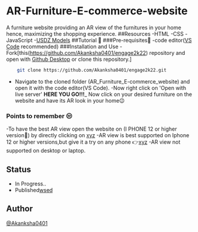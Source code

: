 # AR-Furniture-E-commerce-website
A furniture website providing an AR view of the furnitures in your home hence, maximizing the shopping experience. 
##Resources
-HTML
-CSS
-JavaScript
-[USDZ Models](https://sketchfab.com/tags/usdz)
##Tutorial :thinking:
###Pre-requisites🤨
-code editor([VS Code](https://code.visualstudio.com/) recommended)
###Installation and Use
-Fork[this(https://github.com/Akanksha0401/engage2k22) repository and open with [Github Desktop](https://desktop.github.com/) or clone this repository.]
```bash
    git clone https://github.com/Akanksha0401/engage2k22.git
```
- Navigate to the cloned folder (AR_Furniture_E-commerce_website) and open it with the code editor(VS Code).
-Now right click on 'Open with live server'
__HERE YOU GO!!!___
Now click on your desired furniture on the website and have its AR look in your home😉
### Points to remember 😒
-To have the best AR view open the website on (I PHONE 12 or higher version🤩) by directly clicking on [xyz](xxc.com) 
-AR view is best supported on Iphone 12 or higher versions,but give it a try on any phone 👉[xyz](xxc.com) 
-AR view not supported on desktop or laptop.
## Status

- In Progress..
- Published[wsed](scfbv.com)

## Author

[@Akanksha0401](https://github.com/Akanksha0401)






